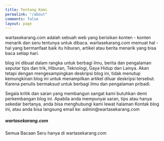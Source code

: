 ```yaml
---
title: Tentang Kami
permalink: "/about"
comments: false
layout: page
---
```


<div class="row justify-content-between">
<div class="col-md-8 pr-5">

<p>wartasekarang.com adalah sebuah web yang berisikan konten - konten menarik dan seru tentunya untuk dibaca. wartasekarang.com memuat hal - hal yang bermanfaat baik itu hiburan, artikel atau berita menarik yang bisa baca setiap hari.</p>
<p>blog ini dibuat dalam rangka untuk berbagi ilmu, berita dan pengalaman seputar tips dan trik, Hiburan, Teknologi, Gaya Hidup dan Lainya. Akan tetapi dengan mengesampingkan deskripsi blog ini, tidak menutup kemungkinan blog ini untuk menampilkan artikel diluar deskripsi tersebut. Karena penulis bermaksud untuk berbagi ilmu dan pengalaman pribadi.</p>
<p>Segala kritik dan saran yang membangun sangat kami butuhkan demi perkembangan blog ini. Apabila anda mempunyai saran, tips atau hanya sekedar bertanya, anda bisa menghubungi kami lewat halaman Kontak blog ini, atau anda bisa langsung email ke: admin@wartasekarang.com</p>
</div>

<div class="col-md-4">

<div class="sticky-top sticky-top-80">
<h5>wartasekarang.com</h5>
<p>Semua Bacaan Seru hanya di wartasekarang.com</p>
<script async src="//pagead2.googlesyndication.com/pagead/js/adsbygoogle.js"></script>
<!-- Under Header -->
<ins class="adsbygoogle"
style="display:block"
data-ad-client="{{site.adsense-data-ad-client}}"
data-ad-slot="{{site.adsense-data-ad-slot}}"
data-ad-format="auto"
data-full-width-responsive="true"></ins>
<script>
\(adsbygoogle = window.adsbygoogle || \[\]).push({});
</script>
<br/>
</div>
</div>
</div>